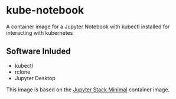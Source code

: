 # kube-notebook
A container image for a Jupyter Notebook with kubectl installed for interacting with kubernetes

## Software Inluded
- kubectl
- rclone
- Jupyter Desktop

This image is based on the [Jupyter Stack Minimal](https://github.com/jupyter/docker-stacks/tree/main/images/minimal-notebook) container image.
